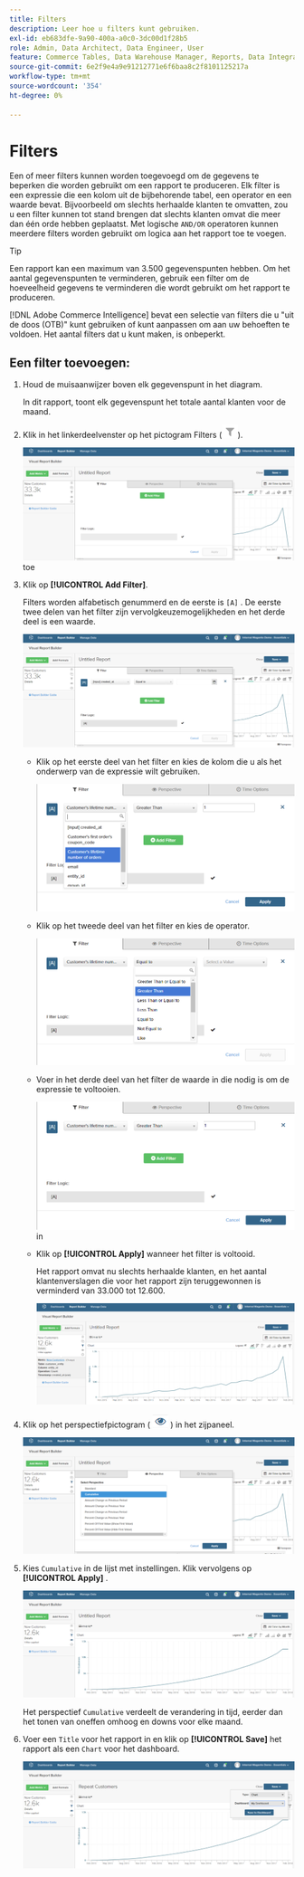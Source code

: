 ```yaml
---
title: Filters
description: Leer hoe u filters kunt gebruiken.
exl-id: eb683dfe-9a90-400a-a0c0-3dc00d1f28b5
role: Admin, Data Architect, Data Engineer, User
feature: Commerce Tables, Data Warehouse Manager, Reports, Data Integration
source-git-commit: 6e2f9e4a9e91212771e6f6baa8c2f8101125217a
workflow-type: tm+mt
source-wordcount: '354'
ht-degree: 0%

---
```


# Filters

Een of meer filters kunnen worden toegevoegd om de gegevens te beperken die worden gebruikt om een rapport te produceren. Elk filter is een expressie die een kolom uit de bijbehorende tabel, een operator en een waarde bevat. Bijvoorbeeld om slechts herhaalde klanten te omvatten, zou u een filter kunnen tot stand brengen dat slechts klanten omvat die meer dan één orde hebben geplaatst. Met logische `AND/OR` operatoren kunnen meerdere filters worden gebruikt om logica aan het rapport toe te voegen.

>[!TIP]
>
>Een rapport kan een maximum van 3.500 gegevenspunten hebben. Om het aantal gegevenspunten te verminderen, gebruik een filter om de hoeveelheid gegevens te verminderen die wordt gebruikt om het rapport te produceren.

[!DNL Adobe Commerce Intelligence] bevat een selectie van filters die u &quot;uit de doos (OTB)&quot; kunt gebruiken of kunt aanpassen om aan uw behoeften te voldoen. Het aantal filters dat u kunt maken, is onbeperkt.

## Een filter toevoegen:

1. Houd de muisaanwijzer boven elk gegevenspunt in het diagram.

   In dit rapport, toont elk gegevenspunt het totale aantal klanten voor de maand.

1. Klik in het linkerdeelvenster op het pictogram Filters (![](../../assets/magento-bi-btn-filter.png)).

   ![ voeg Filter ](../../assets/magento-bi-report-builder-filter-add.png) toe

1. Klik op **[!UICONTROL Add Filter]**.

   Filters worden alfabetisch genummerd en de eerste is `[A]` . De eerste twee delen van het filter zijn vervolgkeuzemogelijkheden en het derde deel is een waarde.

   ![](../../assets/magento-bi-report-builder-filter-add-a.png)

   * Klik op het eerste deel van het filter en kies de kolom die u als het onderwerp van de expressie wilt gebruiken.

     ![ kies Eerste Deel van Filter ](../../assets/magento-bi-report-builder-filter-part1.png)

   * Klik op het tweede deel van het filter en kies de operator.

     ![ kies de exploitant ](../../assets/magento-bi-report-builder-filter-part2.png)

   * Voer in het derde deel van het filter de waarde in die nodig is om de expressie te voltooien.

     ![ ga de waarde ](../../assets/magento-bi-report-builder-filter-part3.png) in

   * Klik op **[!UICONTROL Apply]** wanneer het filter is voltooid.

     Het rapport omvat nu slechts herhaalde klanten, en het aantal klantenverslagen die voor het rapport zijn teruggewonnen is verminderd van 33.000 tot 12.600.

     ![ Gefilterd Rapport ](../../assets/magento-bi-report-builder-filter-report.png)<!--{: .zoom}-->

1. Klik op het perspectiefpictogram ( ![](../../assets/magento-bi-btn-perspective.png) ) in het zijpaneel.

   ![ Perspectief ](../../assets/magento-bi-report-builder-filter-perspective.png)<!--{: .zoom}-->

1. Kies `Cumulative` in de lijst met instellingen. Klik vervolgens op **[!UICONTROL Apply]** .

   ![ Cumulatief Perspectief ](../../assets/magento-bi-report-builder-filter-perspective-cumulative.png)

   Het perspectief `Cumulative` verdeelt de verandering in tijd, eerder dan het tonen van oneffen omhoog en downs voor elke maand.

1. Voer een `Title` voor het rapport in en klik op **[!UICONTROL Save]** het rapport als een `Chart` voor het dashboard.

   ![ sparen aan Dashboard ](../../assets/magento-bi-report-builder-filter-perspective-cumulative-save.png)
